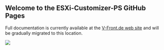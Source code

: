 ## Welcome to the ESXi-Customizer-PS GitHub Pages

Full documentation is currently available at the [V-Front.de web site](https://esxi-customizer-ps.v-front.de) and will be gradually migrated to this location.

![](http://ithinkvirtual.com/wp-content/uploads/2019/04/esxi-customizer-ps.gif)
